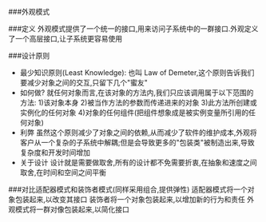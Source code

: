 ###外观模式

###定义
外观模式提供了一个统一的接口,用来访问子系统中的一群接口.外观定义了一个高层接口,让子系统更容易使用

###设计原则
* 最少知识原则(Least Knowledge): 也叫 Law of Demeter,这个原则告诉我们要减少对象之间的交互,只留下几个"蜜友"
* 如何做? 就任何对象而言,在该对象的方法内,我们只应该调用属于以下范围的方法:
1)该对象本身
2)被当作方法的参数而传递进来的对象
3)此方法所创建或实例化的任何对象
4)对象的任何组件(把组件想象成是被实例变量所引用的任何对象)
* 利弊
虽然这个原则减少了对象之间的依赖,从而减少了软件的维护成本,外观将客户从一个复杂的子系统中解耦;但是会导致更多的"包装类"被制造出来,导致复杂度和开发时间增加
* 关于设计
设计就是需要做取舍,所有的设计都不免需要折衷,在抽象和速度之间取舍,在时间和空间之间平衡

###对比适配器模式和装饰者模式(同样采用组合,提供弹性)
适配器模式将一个对象包装起来,以改变其接口
装饰者将一个对象包装起来,以增加新的行为和责任
外观模式将一群对像包装起来,以简化接口
